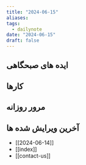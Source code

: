 ```yaml
---
title: "2024-06-15"
aliases: 
tags:
  - dailynote
date: "2024-06-15"
draft: false
---
```


## ایده های صبحگاهی


## کارها


## مرور روزانه



## آخرین ویرایش شده ها
- [[2024-06-14]]
- [[index]]
- [[contact-us]]

